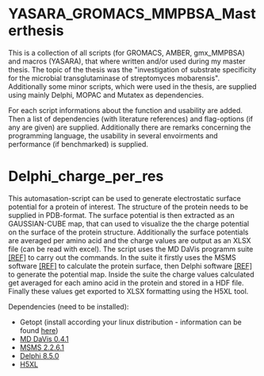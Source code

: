# YASARA_GROMACS_MMPBSA_Masterthesis
 This is a collection of all scripts (for GROMACS, AMBER, gmx_MMPBSA) and macros (YASARA), that where written and/or used during my master thesis.
 The topic of the thesis was the  "investigation of substrate specificity for the microbial transglutaminase of streptomyces mobarensis".  
 Additionally some minor scripts, which were used in the thesis, are supplied using mainly Delphi, MOPAC and Mutatex as dependencies.

 For each script informations about the function and usability are added. Then a list of dependencies (with literature references) and flag-options (if any are given) are supplied. Additionally there are remarks concerning the programming language, the usability in several envoirments and performance (if benchmarked) is supplied. 

# Delphi_charge_per_res
 This automasation-script can be used to generate electrostatic surface potential for a protein of interest. The structure of the protein needs to be supplied in PDB-format.
 The surface potential is then extracted as an GAUSSIAN-CUBE map, that can used to visualize the the charge potential on the surface of the protein structure. Additionally the surface potentials are averaged per amino acid and the charge values are output as an XLSX file (can be read with excel).
 The script uses the MD DaVis programm suite [[REF]](https://academic.oup.com/bioinformatics/article/38/12/3299/6582559?login=true) to carry out the commands. In the suite it firstly uses the MSMS software [[REF]](https://pubmed.ncbi.nlm.nih.gov/8906967/) to calculate the protein surface, then Delphi software [[REF]](https://bmcbiophys.biomedcentral.com/articles/10.1186/2046-1682-5-9) to generate the potential map. Inside the suite the charge values calculated get averaged for each amino acid in the protein and stored in a HDF file. Finally these values get exported to XLSX formatting using the H5XL tool.

 Dependencies (need to be installed):

   - Getopt (install according your linux distribution - information can be found [here](https://www.thegeekdiary.com/getopt-command-not-found/))
   - [MD DaVis 0.4.1](https://github.com/djmaity/md-davis)
   - [MSMS 2.2.6.1](https://ccsb.scripps.edu/msms/)
   - [Delphi 8.5.0](http://honig.c2b2.columbia.edu/delphi)
   - [H5XL](https://github.com/echlebek/h5xl)
      